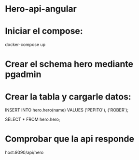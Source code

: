# Hero-api-angular

# Iniciar el compose:
docker-compose up

# Crear el schema hero mediante pgadmin

# Crear la tabla y cargarle datos:

INSERT INTO hero.hero(name) VALUES
('PEPITO'),
('ROBER');

SELECT * FROM hero.hero;

# Comprobar que la api responde

host:9090/api/hero
